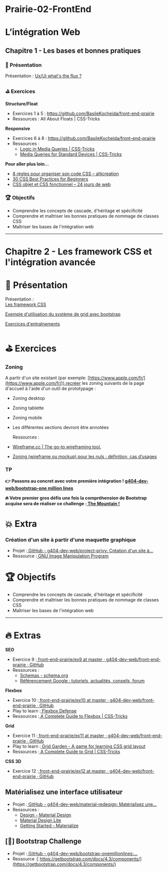 # Prairie-02-FrontEnd

# L’intégration Web   
## Chapitre 1 - Les bases et bonnes pratiques  

### 🎦 Présentation  
	
Présentation : [Ux/Ui what's the flux ?](https://docs.google.com/presentation/d/1gl-CLu1Y5OLU65_39xFNlYtsh1x-7-Ciey0ShbeClAg/edit#slide=id.p)  

### ⛳ Exercices   
**Structure/Float**  
* Exercices 1 à 5 : https://github.com/BasileKocheida/front-end-prairie
* Ressources : All About Floats | CSS-Tricks


**Responsive**  
* Exercices 6 à 8 : https://github.com/BasileKocheida/front-end-prairie
* Ressources :
	* [Logic in Media Queries | CSS-Tricks](https://css-tricks.com/logic-in-media-queries/)  
	* [Media Queries for Standard Devices | CSS-Tricks](https://css-tricks.com/snippets/css/media-queries-for-standard-devices/)

   
**Pour aller plus loin...**  
* [8 règles pour organiser son code CSS – alticreation  ](https://www.alticreation.com/8-regles-organiser-code-css/)
* [30 CSS Best Practices for Beginners  ](https://code.tutsplus.com/tutorials/30-css-best-practices-for-beginners--net-6741)
* [CSS objet et CSS fonctionnel – 24 jours de web  ](https://www.24joursdeweb.fr/2018/css-objet-et-css-fonctionnel/)

### 🏆 Objectifs
* Comprendre les concepts de cascade, d'héritage et spécificité  
* Comprendre et maîtriser les bonnes pratiques de nommage de classes CSS  
* Maîtriser les bases de l'intégration web  
-------------------------------------------------------------------------------------------------------------------------------------------------------


# Chapitre 2 - Les framework CSS et l'intégration avancée


# 🎦 Présentation

	

Présentation :  
[ Les framework CSS](https://docs.google.com/presentation/d/1_kvX59cz5ABPhWkFN-3JtHCumBtF3QggbxcpN0ylup4)  

[Exemple d’utilisation du système de grid avec bootstrap](https://codepen.io/PedroIdmkr/pen/KGjGaq)  

[Exercices d'entraînements ](https://codepen.io/hamza-karfa/pen/JjZmeyP)  


# ⛳ Exercices


### **Zoning**


A partir d'un site existant (par exemple: [https://www.apple.com/fr/](https://www.apple.com/fr/)),recréer les zoning suivants de la page d'accueil à l'aide d'un outil de prototypage :



* Zoning desktop
* Zoning tablette
* Zoning mobile
* Les différentes sections devront être annotées

    Ressources :

* [Wireframe.cc | The go-to wireframing tool.](https://wireframe.cc/)
* [Zoning (wireframe ou mockup) pour les nuls : définition, cas d’usages](https://www.indexel.com/marketing-digital/zoning-nuls-definition-objectifs-cas-dusages-solutions#)


### **TP**


**👉️ Passons au concret avec votre première intégration ! [g404-dev-web/bootstrap-one million lines](https://github.com/simplon-roanne/bootstrap-onemillionlines)**


**🔥 Votre premier gros défis une fois la compréhension de Bootstrap acquise sera de réaliser ce challenge :[ The Mountain !](https://github.com/g404-dev-web/bootstrap-challenge-the_mountain)**


# 💥 Extra


### **Création d'un site à partir d'une maquette graphique**



* Projet :[ GitHub - g404-dev-web/project-privy: Création d'un site à...](https://github.com/g404-dev-web/project-privy)
* Ressource :[ GNU Image Manipulation Program](https://docs.gimp.org/2.10/fr/)


# 🏆 Objectifs



* Comprendre les concepts de cascade, d'héritage et spécificité
* Comprendre et maîtriser les bonnes pratiques de nommage de classes CSS
* Maîtriser les bases de l'intégration web

-------------------------------------------------------------------------------------------------------------------------------------------------------------------------------------------

# 🔥 Extras

**SEO**



* Exercice 9 :[ front-end-prairie/ex9 at master · g404-dev-web/front-end-prairie · GitHub](https://github.com/g404-dev-web/front-end-prairie/tree/master/ex9)
* Ressources :
    * [Schemas - schema.org](https://schema.org/docs/schemas.html)
    * [Référencement Google : tutoriels, actualités, conseils, forum](https://www.webrankinfo.com/)

**Flexbox**



* Exercice 10 :[ front-end-prairie/ex10 at master · g404-dev-web/front-end-prairie · GitHub](https://github.com/g404-dev-web/front-end-prairie/tree/master/ex10)
* Play to learn :[ Flexbox Defense](http://www.flexboxdefense.com/)
* Ressources :[ A Complete Guide to Flexbox | CSS-Tricks](https://css-tricks.com/snippets/css/a-guide-to-flexbox/)

**Grid**



* Exercice 11 :[ front-end-prairie/ex11 at master · g404-dev-web/front-end-prairie · GitHub](https://github.com/g404-dev-web/front-end-prairie/tree/master/ex11)
* Play to learn :[ Grid Garden - A game for learning CSS grid layout](https://cssgridgarden.com/)
* Ressources :[ A Complete Guide to Grid | CSS-Tricks](https://css-tricks.com/snippets/css/complete-guide-grid/)

**CSS 3D**



* Exercice 12 :[ front-end-prairie/ex12 at master · g404-dev-web/front-end-prairie · GitHub](https://github.com/g404-dev-web/front-end-prairie/tree/master/ex12)


## **Matérialisez une interface utilisateur**



* Projet :[ GitHub - g404-dev-web/material-redesign: Matérialisez une...](https://github.com/g404-dev-web/material-redesign)
* Ressources :
    * [Design - Material Design](https://material.io/design/)
    * [Material Design Lite](https://getmdl.io/started/)
    * [Getting Started - Materialize](https://materializecss.com/getting-started.html)


## **[📝] Bootstrap Challenge**



* Projet :[ GitHub - g404-dev-web/bootstrap-onemillionlines:...](https://github.com/simplon-roanne/bootstrap-onemillionlines)
* Ressource :[ https://getbootstrap.com/docs/4.3/components/](https://getbootstrap.com/docs/4.3/components/)
